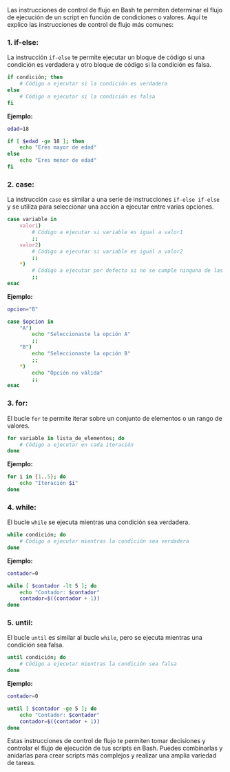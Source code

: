 Las instrucciones de control de flujo en Bash te permiten determinar el flujo de ejecución de un script en función de condiciones o valores. Aquí te explico las instrucciones de control de flujo más comunes:

### 1. **if-else:**

La instrucción `if-else` te permite ejecutar un bloque de código si una condición es verdadera y otro bloque de código si la condición es falsa.

```bash
if condición; then
    # Código a ejecutar si la condición es verdadera
else
    # Código a ejecutar si la condición es falsa
fi
```

**Ejemplo:**

```bash
edad=18

if [ $edad -ge 18 ]; then
    echo "Eres mayor de edad"
else
    echo "Eres menor de edad"
fi
```

### 2. **case:**

La instrucción `case` es similar a una serie de instrucciones `if-else if-else` y se utiliza para seleccionar una acción a ejecutar entre varias opciones.

```bash
case variable in
    valor1)
        # Código a ejecutar si variable es igual a valor1
        ;;
    valor2)
        # Código a ejecutar si variable es igual a valor2
        ;;
    *)
        # Código a ejecutar por defecto si no se cumple ninguna de las condiciones anteriores
        ;;
esac
```

**Ejemplo:**

```bash
opcion="B"

case $opcion in
    "A")
        echo "Seleccionaste la opción A"
        ;;
    "B")
        echo "Seleccionaste la opción B"
        ;;
    *)
        echo "Opción no válida"
        ;;
esac
```

### 3. **for:**

El bucle `for` te permite iterar sobre un conjunto de elementos o un rango de valores.

```bash
for variable in lista_de_elementos; do
    # Código a ejecutar en cada iteración
done
```

**Ejemplo:**

```bash
for i in {1..5}; do
    echo "Iteración $i"
done
```

### 4. **while:**

El bucle `while` se ejecuta mientras una condición sea verdadera.

```bash
while condición; do
    # Código a ejecutar mientras la condición sea verdadera
done
```

**Ejemplo:**

```bash
contador=0

while [ $contador -lt 5 ]; do
    echo "Contador: $contador"
    contador=$((contador + 1))
done
```

### 5. **until:**

El bucle `until` es similar al bucle `while`, pero se ejecuta mientras una condición sea falsa.

```bash
until condición; do
    # Código a ejecutar mientras la condición sea falsa
done
```

**Ejemplo:**

```bash
contador=0

until [ $contador -ge 5 ]; do
    echo "Contador: $contador"
    contador=$((contador + 1))
done
```

Estas instrucciones de control de flujo te permiten tomar decisiones y controlar el flujo de ejecución de tus scripts en Bash. Puedes combinarlas y anidarlas para crear scripts más complejos y realizar una amplia variedad de tareas.